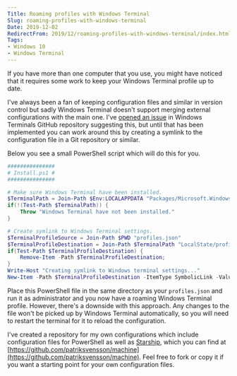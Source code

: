 ```yaml
---
Title: Roaming profiles with Windows Terminal
Slug: roaming-profiles-with-windows-terminal
Date: 2019-12-02
RedirectFrom: 2019/12/roaming-profiles-with-windows-terminal/index.html
Tags:
- Windows 10
- Windows Terminal
---
```


If you have more than one computer that you use, you might have noticed
that it requires some work to keep your Windows Terminal profile up to date.

I've always been a fan of keeping configuration files and similar in 
version control but sadly Windows Terminal doesn't support merging 
external configurations with the main one. I've 
[opened an issue](https://github.com/microsoft/terminal/issues/2933) 
in Windows Terminals GitHub repository suggesting this, but until that has
been implemented you can work around this by creating a symlink to 
the configuration file in a Git repository or similar.

Below you see a small PowerShell script which will do this for you.

```powershell
###############
# Install.ps1 #
###############

# Make sure Windows Terminal have been installed.
$TerminalPath = Join-Path $Env:LOCALAPPDATA "Packages/Microsoft.WindowsTerminal_8wekyb3d8bbwe";
if(!(Test-Path $TerminalPath)) {
    Throw "Windows Terminal have not been installed."
}

# Create symlink to Windows Terminal settings.
$TerminalProfileSource = Join-Path $PWD "profiles.json"
$TerminalProfileDestination = Join-Path $TerminalPath "LocalState/profiles.json";
if(Test-Path $TerminalProfileDestination) {
    Remove-Item -Path $TerminalProfileDestination;
}
Write-Host "Creating symlink to Windows terminal settings..."
New-Item -Path $TerminalProfileDestination -ItemType SymbolicLink -Value $TerminalProfileSource | Out-Null;
```

Place this PowerShell file in the same directory as your `profiles.json` and
run it as administrator and you now have a roaming Windows Terminal profile. 
However, there's a downside with this approach. Any changes to the file 
won't be picked up by Windows Terminal automatically, so you will need to 
restart the terminal for it to  reload the configuration.

I've created a repository for my own configurations which include configuration files
for PowerShell as well as [Starship](https://starship.rs/), which you can find at 
[https://github.com/patriksvensson/machine](https://github.com/patriksvensson/machine).
Feel free to fork or copy it if you want a starting point for your own configuration files.